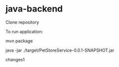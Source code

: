 # java-backend

Clone repository

To run application:

mvn package

java -jar ./target/PetStoreService-0.0.1-SNAPSHOT.jar

changes1
